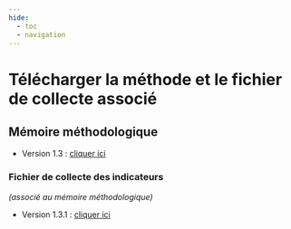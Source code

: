 ```yaml
---
hide:
  - toc
  - navigation
---
```


# Télécharger la méthode et le fichier de collecte associé

## Mémoire méthodologique

* Version 1.3 : [cliquer ici](#)

### Fichier de collecte des indicateurs
*(associé au mémoire méthodologique)*

* Version 1.3.1 : [cliquer ici](#)

